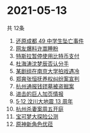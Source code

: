 # 2021-05-13
  共 12条

  <!-- BEGIN -->
  <!-- 最后更新时间:Thu May 13 2021 05:20:44 GMT+0000 (Coordinated Universal Time) -->
  1. [还原成都 49 中学生坠亡事件](https://www.zhihu.com/search?q=成都49中)
1. [网友爆料许嵩睡粉](https://www.zhihu.com/search?q=许嵩)
1. [特斯拉暂停使用比特币支付](https://www.zhihu.com/search?q=比特币)
1. [杜海涛沈梦辰否认分手](https://www.zhihu.com/search?q=杜海涛沈梦辰)
1. [某剧组在南京大学拍戏遇冷](https://www.zhihu.com/search?q=南京大学)
1. [郑爽张恒抚养权纠纷案宣判](https://www.zhihu.com/search?q=张恒)
1. [杭州通报钱镠墓被盗掘案](https://www.zhihu.com/search?q=钱镠墓)
1. [进击的巨人加页情报](https://www.zhihu.com/search?q=进击的巨人)
1. [5·12 汶川大地震 13 周年](https://www.zhihu.com/search?q=汶川地震)
1. [杭州杀妻案周五开庭](https://www.zhihu.com/search?q=杭州杀妻案)
1. [宝可梦大探险公测](https://www.zhihu.com/search?q=宝可梦大探险)
1. [原神新角色优菈](https://www.zhihu.com/search?q=原神)
  <!-- END -->
  